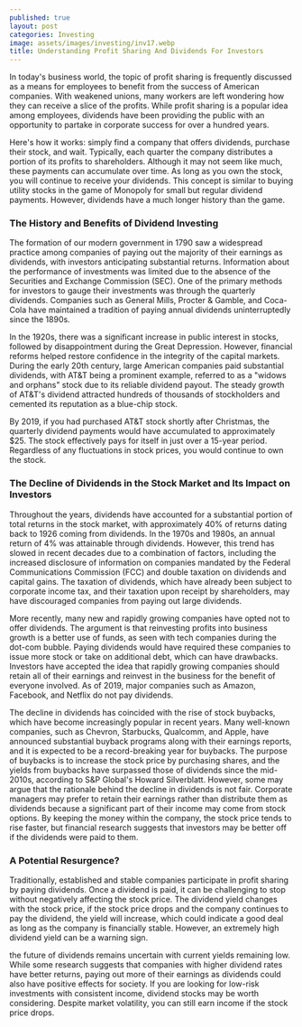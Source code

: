 ```yaml
---
published: true
layout: post
categories: Investing
image: assets/images/investing/inv17.webp
title: Understanding Profit Sharing And Dividends For Investors
---
```


In today's business world, the topic of profit sharing is frequently discussed as a means for employees to benefit from the success of American companies. With weakened unions, many workers are left wondering how they can receive a slice of the profits. While profit sharing is a popular idea among employees, dividends have been providing the public with an opportunity to partake in corporate success for over a hundred years.

Here's how it works: simply find a company that offers dividends, purchase their stock, and wait. Typically, each quarter the company distributes a portion of its profits to shareholders. Although it may not seem like much, these payments can accumulate over time. As long as you own the stock, you will continue to receive your dividends. This concept is similar to buying utility stocks in the game of Monopoly for small but regular dividend payments. However, dividends have a much longer history than the game.

### The History and Benefits of Dividend Investing
The formation of our modern government in 1790 saw a widespread practice among companies of paying out the majority of their earnings as dividends, with investors anticipating substantial returns. Information about the performance of investments was limited due to the absence of the Securities and Exchange Commission (SEC). One of the primary methods for investors to gauge their investments was through the quarterly dividends. Companies such as General Mills, Procter & Gamble, and Coca-Cola have maintained a tradition of paying annual dividends uninterruptedly since the 1890s. 

In the 1920s, there was a significant increase in public interest in stocks, followed by disappointment during the Great Depression. However, financial reforms helped restore confidence in the integrity of the capital markets. During the early 20th century, large American companies paid substantial dividends, with AT&T being a prominent example, referred to as a "widows and orphans" stock due to its reliable dividend payout. The steady growth of AT&T's dividend attracted hundreds of thousands of stockholders and cemented its reputation as a blue-chip stock.

By 2019, if you had purchased AT&T stock shortly after Christmas, the quarterly dividend payments would have accumulated to approximately $25. The stock effectively pays for itself in just over a 15-year period. Regardless of any fluctuations in stock prices, you would continue to own the stock.

### The Decline of Dividends in the Stock Market and Its Impact on Investors
Throughout the years, dividends have accounted for a substantial portion of total returns in the stock market, with approximately 40% of returns dating back to 1926 coming from dividends. In the 1970s and 1980s, an annual return of 4% was attainable through dividends. However, this trend has slowed in recent decades due to a combination of factors, including the increased disclosure of information on companies mandated by the Federal Communications Commission (FCC) and double taxation on dividends and capital gains. The taxation of dividends, which have already been subject to corporate income tax, and their taxation upon receipt by shareholders, may have discouraged companies from paying out large dividends. 

More recently, many new and rapidly growing companies have opted not to offer dividends. The argument is that reinvesting profits into business growth is a better use of funds, as seen with tech companies during the dot-com bubble. Paying dividends would have required these companies to issue more stock or take on additional debt, which can have drawbacks. Investors have accepted the idea that rapidly growing companies should retain all of their earnings and reinvest in the business for the benefit of everyone involved. As of 2019, major companies such as Amazon, Facebook, and Netflix do not pay dividends.

The decline in dividends has coincided with the rise of stock buybacks, which have become increasingly popular in recent years. Many well-known companies, such as Chevron, Starbucks, Qualcomm, and Apple, have announced substantial buyback programs along with their earnings reports, and it is expected to be a record-breaking year for buybacks. The purpose of buybacks is to increase the stock price by purchasing shares, and the yields from buybacks have surpassed those of dividends since the mid-2010s, according to S&P Global's Howard Silverblatt. 
However, some may argue that the rationale behind the decline in dividends is not fair. Corporate managers may prefer to retain their earnings rather than distribute them as dividends because a significant part of their income may come from stock options. By keeping the money within the company, the stock price tends to rise faster, but financial research suggests that investors may be better off if the dividends were paid to them.

### A Potential Resurgence?
Traditionally, established and stable companies participate in profit sharing by paying dividends. Once a dividend is paid, it can be challenging to stop without negatively affecting the stock price. The dividend yield changes with the stock price, if the stock price drops and the company continues to pay the dividend, the yield will increase, which could indicate a good deal as long as the company is financially stable. However, an extremely high dividend yield can be a warning sign.

the future of dividends remains uncertain with current yields remaining low. While some research suggests that companies with higher dividend rates have better returns, paying out more of their earnings as dividends could also have positive effects for society. If you are looking for low-risk investments with consistent income, dividend stocks may be worth considering. Despite market volatility, you can still earn income if the stock price drops.

